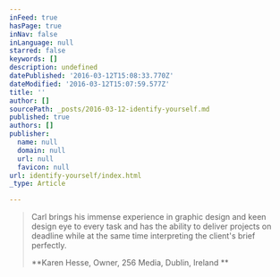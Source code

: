 ```yaml
---
inFeed: true
hasPage: true
inNav: false
inLanguage: null
starred: false
keywords: []
description: undefined
datePublished: '2016-03-12T15:08:33.770Z'
dateModified: '2016-03-12T15:07:59.577Z'
title: ''
author: []
sourcePath: _posts/2016-03-12-identify-yourself.md
published: true
authors: []
publisher:
  name: null
  domain: null
  url: null
  favicon: null
url: identify-yourself/index.html
_type: Article

---
```

> Carl brings his immense experience in graphic design and keen design eye to every task and has the ability to deliver projects on deadline while at the same time interpreting the client's brief perfectly.
> 
> **Karen Hesse, Owner, 256 Media, Dublin, Ireland **